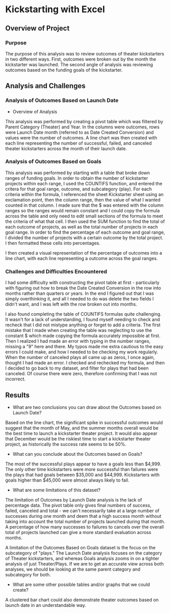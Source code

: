 # Kickstarting with Excel

## Overview of Project

### Purpose

The purpose of this analysis was to review outcomes of theater kickstarters in two different ways. First, outcomes were broken out by the month the kickstarter was launched. The second angle of analysis was reviewing outcomes based on the funding goals of the kickstarter. 

## Analysis and Challenges

### Analysis of Outcomes Based on Launch Date

- Overview of Analysis

This analysis was performed by creating a pivot table which was filtered by Parent Category (Theater) and Year. In the columns were outcomes, rows were Launch Date month (referred to as Date Created Conversion) and values were the number of outcomes. A line chart was then created with each line representing the number of successful, failed, and canceled theater kickstarters across the month of their launch date. 


### Analysis of Outcomes Based on Goals

This analysis was performed by starting with a table that broke down ranges of funding goals. In order to obtain the number of kickstarter projects within each range, I used the COUNTIFS function, and entered the critera for that goal range, outcome, and subcategory (play). For each criteria within the formula, I referenced the sheet Kickstarter sheet using an exclamation point, then the column range, then the value of what I wanted counted in that column. I made sure that the $ was entered with the column ranges so the ranges would remain constant and I could copy the formula across the table and only need to edit small sections of the formula to meet the criteria of what that cell. I then used the SUM function to find the total of each outcome of projects, as well as the total number of projects in each goal range. In order to find the percentage of each outcome and goal range, I divided the number of projects with a certain outcome by the total project. I then formatted these cells into percentages.

I then created a visual representation of the percentage of outcomes into a line chart, with each line representing a outcome across the goal ranges. 



### Challenges and Difficulties Encountered

I had some difficulty with constructing the pivot table at first - particularly with figuring out how to break the Date Created Conversion in the row into months rather than quarters or years. In the end I figured out that I was simply overthinking it, and all I needed to do was delete the two fields I didn't want, and I was left with the row broken out into months. 

I also found completing the table of COUNTIFS formulas quite challenging. It wasn't for a lack of understanding, I found myself needing to check and recheck that I did not mistype anything or forget to add a criteria. The first mistake that I made when creating the table was neglecting to use the constant $ which made copying the formula accurately impossible at first. Then I realized I had made an error with typing in the number ranges, missing a "9" here and there. My typos made me extra cautious to the easy errors I could make, and how I needed to be checking my work regularly. When the number of canceled plays all came up as zeros, I once again, thought I had made an error. I checked and rechecked my formula, and then I decided to go back to my dataset, and filter for plays that had been canceled. Of course there were zero, therefore confirming that I was not incorrect. 

## Results

- What are two conclusions you can draw about the Outcomes based on Launch Date?

Based on the line chart, the significant spike in successful outcomes would suggest that the month of May, and the summer months overall would be the best time to launch a kickstarter theater project.
It would also appear that December would be the riskiest time to start a kickstarter theater project, as historically the success rate seems to be 50%. 

- What can you conclude about the Outcomes based on Goals?

The most of the successful plays appear to have a goals less than $4,999. The only other time kickstarters were more successful than failures were the plays that had goals between $35,000 and $44,999. Kickstarters with goals higher than $45,000 were almost always likely to fail.

- What are some limitations of this dataset?

The limitation of Outcomes by Launch Date analysis is the lack of percentage data. The pivot table only gives final numbers of success, failed, canceled and total - we can't necessarily take at a large number of successes during one month and deem that a high success month without taking into account the total number of projects launched during that month. A percentage of how many successes to failures to cancels over the overall total of projects launched can give a more standard evaluation across months. 

A limitation of the Outcomes Based on Goals dataset is the focus on the subcategory of "plays." The Launch Date analysis focuses on the category of Theater kickstarters, and whereas Goals analysis zooms in on a tighter analysis of just Theater/Plays. If we are to get an accurate view across both analyses, we should be looking at the same parent category and subcategory for both.

- What are some other possible tables and/or graphs that we could create?

A clustered bar chart could also demonstrate theater outcomes based on launch date in an understandable way.
